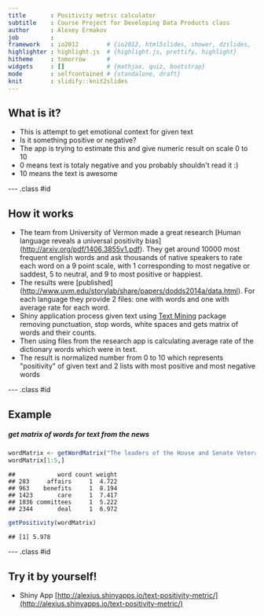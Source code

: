 ```yaml
---
title       : Positivity metric calculator
subtitle    : Course Project for Developing Data Products class
author      : Alexey Ermakov
job         : 
framework   : io2012        # {io2012, html5slides, shower, dzslides, ...}
highlighter : highlight.js  # {highlight.js, prettify, highlight}
hitheme     : tomorrow      # 
widgets     : []            # {mathjax, quiz, bootstrap}
mode        : selfcontained # {standalone, draft}
knit        : slidify::knit2slides
---
```


## What is it?

* This is attempt to get emotional context for given text
* Is it something positive or negative? 
* The app is trying to estimate this and give numeric result on scale 0 to 10
* 0 means text is totaly negative and you probably shouldn't read it :)
* 10 means the text is awesome

--- .class #id 

## How it works
* The team from University of Vermon made a great research [Human language reveals a universal positivity bias] (http://arxiv.org/pdf/1406.3855v1.pdf). They get around 10000 most frequent english words and ask thousands of native speakers to rate each word on a 9 point scale, with 1 corresponding to most negative or saddest, 5 to neutral, and 9 to most positive or happiest.
* The results were [published] (http://www.uvm.edu/storylab/share/papers/dodds2014a/data.html). For each language they provide 2 files: one with words and one with average rate for each word.
* Shiny application process given text using [Text Mining](http://cran.r-project.org/web/packages/tm/) package removing punctuation, stop words, white spaces and gets matrix of words and their counts.
* Then using files from the research app is calculating average rate of the dictionary words which were in text.
* The result is normalized number from 0 to 10 which represents "positivity" of given text and 2 lists with most positive and most negative words

--- .class #id 

## Example
##### get matrix of words for text from the news


```r
wordMatrix <- getWordMatrix("The leaders of the House and Senate Veterans Affairs committees reached a tentative deal Sunday to improve veterans' health care -- a potential solution to help fix such ongoing problems as delays for benefits and long waits for medical treatment concealed by secret lists.")
wordMatrix[1:5,]
```

```
##            word count weight
## 283     affairs     1  4.722
## 963    benefits     1  8.194
## 1423       care     1  7.417
## 1836 committees     1  5.222
## 2344       deal     1  6.972
```


```r
getPositivity(wordMatrix)
```

```
## [1] 5.978
```

--- .class #id 

## Try it by yourself!

* Shiny App [http://alexius.shinyapps.io/text-positivity-metric/](http://alexius.shinyapps.io/text-positivity-metric/)


